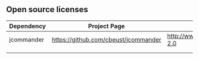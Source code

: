 
## Open source licenses

| Dependency | Project Page                         | License                                                      |
|------------|--------------------------------------|--------------------------------------------------------------|
| jcommander | https://github.com/cbeust/jcommander | http://www.apache.org/licenses/LICENSE-2.0                   |
|            |                                      |                                                              |
|            |                                      |                                                              |

